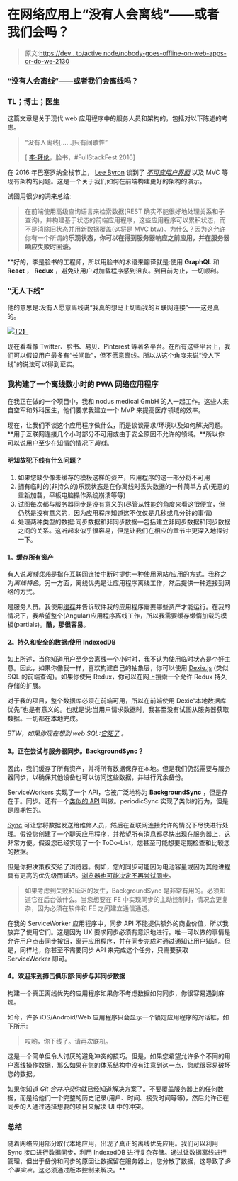 # 在网络应用上“没有人会离线”——或者我们会吗？

> 原文:[https://dev . to/active node/nobody-goes-offline-on-web-apps-or-do-we-2130](https://dev.to/activenode/nobody-goes-offline-on-web-apps-or-do-we-2130)

### [](#nobody-goes-offline-on-web-apps%E2%80%8A%E2%80%8Aor-do-we)“没有人会离线”——或者我们会离线吗？

### TL；博士；医生

这篇文章是关于现代 web 应用程序中的服务人员和架构的，包括对以下陈述的考虑。

> “没有人离线[……]只有间歇性”
> 
> [ [李·拜伦](https://medium.com/u/d9b1a61823fa)，脸书，#FullStackFest 2016]

在 2016 年巴塞罗纳全栈节上， [Lee Byron](https://medium.com/u/d9b1a61823fa) 谈到了 [*不可变用户界面*](https://www.youtube.com/watch?v=pLvrZPSzHxo) 以及 MVC 等现有架构的问题。这是一个关于我们如何在前端构建更好的架构的演示。

试图用很少的词来总结:

> 在前端使用高级查询语言来检索数据(REST 确实不能很好地处理关系和子查询)，并构建基于状态的前端应用程序，这些应用程序可以累积状态，而不是消除旧状态并用新数据覆盖(这将是 MVC btw)。为什么？因为这允许你有一个所谓的[](http://info.meteor.com/blog/optimistic-ui-with-meteor-latency-compensation)**乐观状态，你可以在得到服务器响应之前应用，并在服务器响应失败时回滚。**

 **好的，李是脸书的工程师，所以用脸书的术语来翻译就是:使用 **GraphQL** 和 **React** ， **Redux** ，避免让用户对加载程序感到沮丧。到目前为止，一切顺利。

### [](#nobody-goes-offline)“无人下线”

他的意思是:没有人愿意离线说“我真的想马上切断我的互联网连接”——这是真的。

[![](../Images/70f3793f2a5e4c1c99f0e640c8edb4f7.png)T2】](https://res.cloudinary.com/practicaldev/image/fetch/s--eZQGbYCh--/c_limit%2Cf_auto%2Cfl_progressive%2Cq_auto%2Cw_880/https://cdn-images-1.medium.com/max/498/1%2AjYRduQTXaiw2wUSHsZ9WDQ.png)

现在看看像 Twitter、脸书、易贝、Pinterest 等著名平台。在所有这些平台上，我们可以假设用户最多有“长间歇”，但不愿意离线。所以从这个角度来说“没人下线”的说法可以得到证实。

### 我构建了一个离线数小时的 PWA 网络应用程序

在我正在做的一个项目中，我和 nodus medical GmbH 的人一起工作。这些人来自空军和外科医生，他们要求我建立一个 MVP 来提高医疗领域的效率。

现在，让我们不谈这个应用程序做什么，而是谈谈需求/环境以及如何解决问题。**用于互联网连接几个小时部分不可用或由于安全原因不允许的领域。**所以你可以说用户至少在知情的情况下*离线*。

#### [](#what-is-the-problem-with-knowingly-going-offline)明知故犯下线有什么问题？

1.  如果您缺少像未缓存的模板这样的资产，应用程序的这一部分将不可用
2.  拥有临时的(非持久的)乐观状态是在你离线时丢失数据的一种简单方式(无意的重新加载，平板电脑操作系统崩溃等等)
3.  试图每次都与服务器同步是没有意义的(尽管从性能的角度来看这很便宜，但仍然是没有意义的，因为应用程序知道这不仅仅是几秒或几分钟的事情)
4.  处理两种类型的数据:同步数据和非同步数据—包括建立非同步数据和同步数据之间的关系。这听起来似乎很容易，但是让我们在相应的章节中更深入地探讨一下。

#### [](#1-cache-all-the-assets)1。缓存所有资产

有人说*离线优先*是指在互联网连接中断时提供一种使用网站/应用的方式。我称之为*离线特色*。另一方面，离线优先是让应用程序离线工作，然后提供一种连接到网络的方式。

是服务人员。我使用[缓存](https://developers.google.com/web/fundamentals/getting-started/primers/service-workers)并告诉软件我的应用程序需要哪些资产才能运行。在我的情况下，我希望整个(Angular)应用程序离线工作，所以我需要缓存懒惰加载的模板(partials)。**酷，那很容易**。

#### [](#2-persistent-and-safe-data-use-indexeddb)2。持久和安全的数据:使用 IndexedDB

如上所述，当你知道用户至少会离线一个小时时，我不认为使用临时状态是个好主意。因此，如果你像我一样，喜欢构建自己的抽象层，你可以使用 [Dexie.js](http://dexie.org/) (类似 SQL 的前端查询)。如果你使用 Redux，你可以在网上搜索一个允许 Redux 持久存储的扩展。

对于我的项目，整个数据库必须在前端可用，所以在前端使用 Dexie“本地数据库优先”也是有意义的。也就是说:当用户请求数据时，我甚至没有试图从服务器获取数据。一切都在本地完成。

*BTW，如果你现在想到 web SQL:*[*它死了*](https://dev.w3.org/html5/webdatabase/) *。*

#### [](#3-trying-to-sync-with-the-server-backgroundsync)3。正在尝试与服务器同步。BackgroundSync？

因此，我们缓存了所有资产，并将所有数据保存在本地。但是我们仍然需要与服务器同步，以确保其他设备也可以访问这些数据，并进行冗余备份。

ServiceWorkers 实现了一个 API，它被广泛地称为 **BackgroundSync** ，但是存在于。同步。还有一个[类似的 API](https://developer.mozilla.org/en-US/docs/Web/API/PeriodicSyncManager) 叫做。periodicSync 实现了类似的行为，但是是周期性的。

[Sync](https://dbwriteups.wordpress.com/2015/11/16/service-workers-part-3-communication-between-sw-and-pages/) 可让您将数据发送给维修人员，然后在互联网连接允许的情况下尽快进行处理。假设您创建了一个聊天应用程序，并希望所有消息都尽快出现在服务器上，这非常方便。假设您已经实现了一个 ToDo-List，您甚至可能想要定期检查和比较您的数据。

但是你把决策权交给了浏览器。例如，您的同步可能因为电池容量或因为其他进程具有更高的优先级而延迟。[浏览器也可能决定不再尝试同步](https://wicg.github.io/BackgroundSync/spec/#dom-syncevent-lastchance)。

> 如果考虑到失败和延迟的发生，BackgroundSync 是非常有用的。必须知道它在后台做什么。当您想要在 FE 中实现同步的主动控制时，情况会更复杂，因为必须在软件和 FE 之间建立通信通道。

在我的 ServiceWorker 应用程序中，同步 API 不能提供额外的商业价值，所以我放弃了使用它们。这是因为 UX 要求同步必须有意识地进行。唯一可以做的事情是允许用户点击同步按钮，离开应用程序，并在同步完成时通过通知让用户知道。但是，同样地，你甚至不需要同步 API 来完成这个任务，只需要获取 ServiceWorker 即可。

#### [](#4-welcome-to-the-fight-club-synced-vs-unsynced-data)4。欢迎来到搏击俱乐部:同步与非同步数据

构建一个真正离线优先的应用程序如果你不考虑数据如何同步，你很容易遇到麻烦。

如今，许多 iOS/Android/Web 应用程序只会显示一个锁定应用程序的对话框，如下所示:

> 哎哟，你下线了。请再次联机。

这是一个简单但令人讨厌的避免冲突的技巧。但是，如果您希望允许多个不同的用户离线操作数据，那么如果在您的体系结构中没有注意到这一点，您就很容易破坏您的数据。

如果你知道 *Git 合并冲突*你就已经知道解决方案了。不要覆盖服务器上的任何数据，而是给他们一个完整的历史记录(用户、时间、接受时间等等)，然后允许正在同步的人通过选择想要的项目来解决 UI 中的冲突。

### [](#wrapup)总结

随着网络应用部分取代本地应用，出现了真正的离线优先应用。我们可以利用 Sync 接口进行数据同步，利用 IndexedDB 进行复杂存储。通过让数据离线进行管理，但出于备份和同步的原因让数据留在服务器上，您分散了数据，这导致了*多个事实点*。这必须通过版本控制来解决。**